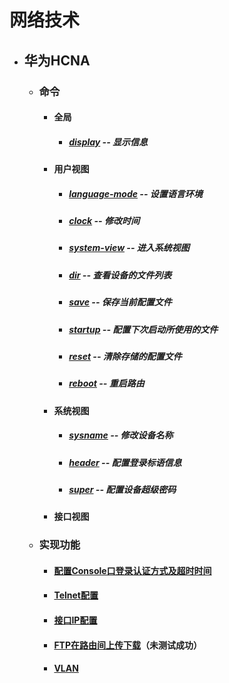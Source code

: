 # 网络技术
* ## 华为HCNA
  * ### 命令
    * #### 全局
      * ##### [display](huawei/command/display.md) -- 显示信息

    * #### 用户视图
      * ##### [language-mode](huawei/command/language-mode.md) -- 设置语言环境
      * ##### [clock](huawei/command/clock.md) -- 修改时间
      * ##### [system-view](huawei/command/system-view.md) -- 进入系统视图
      * ##### [dir](huawei/command/dir.md) -- 查看设备的文件列表
      * ##### [save](huawei/command/save.md) -- 保存当前配置文件
      * ##### [startup](huawei/command/startup.md) -- 配置下次启动所使用的文件
      * ##### [reset](huawei/command/reset.md) -- 清除存储的配置文件
      * ##### [reboot](huawei/command/reboot.md) -- 重启路由
    * #### 系统视图
      * ##### [sysname](huawei/command/sysname.md) -- 修改设备名称
      * ##### [header](huawei/command/header.md) -- 配置登录标语信息
      * ##### [super](huawei/command/super.md) -- 配置设备超级密码
    * #### 接口视图
  * ### 实现功能
    * #### [配置Console口登录认证方式及超时时间](huawei/function/console-authentication-mode.md)
    * #### [Telnet配置](huawei/function/telnet-setup.md)
    * #### [接口IP配置](huawei/function/interface-ip-setup.md)
    * #### [FTP在路由间上传下载](huawei/function/ftp.md)（**未测试成功**）
    * #### [VLAN](huawei/function/vlan.md)